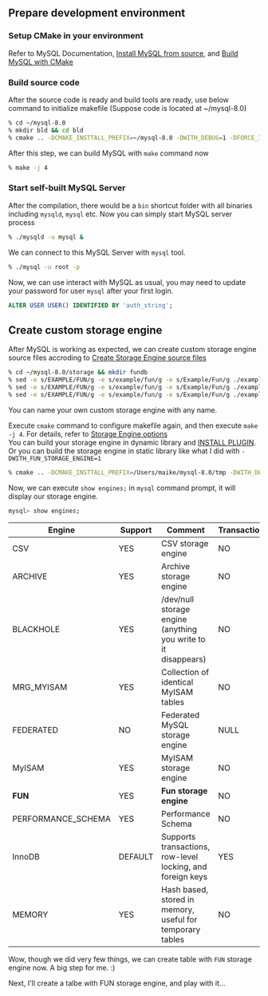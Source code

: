 ## Prepare development environment

### Setup CMake in your environment
Refer to MySQL Documentation, [Install MySQL from source](https://dev.mysql.com/doc/refman/8.0/en/source-installation.html), 
and [Build MySQL with CMake](https://dev.mysql.com/doc/internals/en/cmake.html) <br/>

### Build source code
After the source code is ready and build tools are ready, use below command to initialize makefile (Suppose code is located at ~/mysql-8.0)
```bash
% cd ~/mysql-8.0
% mkdir bld && cd bld
% cmake .. -DCMAKE_INSTTALL_PREFIX=~/mysql-8.0 -DWITH_DEBUG=1 -DFORCE_INSOURCE_BUILD=1 -DMYSQL_DATADIR=../data -DWITH_BOOST=../libboost/boost_1_73_0
```
After this step, we can build MySQL with `make` command now
```bash
% make -j 4
```

### Start self-built MySQL Server
After the compilation, there would be a `bin` shortcut folder with all binaries including `mysqld`, `mysql` etc. Now you can simply start MySQL server process
```bash
% ./mysqld -u mysql &
```
We can connect to this MySQL Server with `mysql` tool.
```bash
% ./mysql -u root -p
```

Now, we can use interact with MySQL as usual, you may need to update your password for user `mysql` after your first login.
```SQL
ALTER USER USER() IDENTIFIED BY 'auth_string';
```

## Create custom storage engine
After MySQL is working as expected, we can create custom storage engine source files accroding to [Create Storage Engine source files](https://dev.mysql.com/doc/internals/en/custom-engine-source-files.html)

```bash
% cd ~/mysql-8.0/storage && mkdir fundb
% sed -e s/EXAMPLE/FUN/g -e s/example/fun/g -e s/Example/Fun/g ./example/ha_example.h > ./fundb/ha_fun.h
% sed -e s/EXAMPLE/FUN/g -e s/example/fun/g -e s/Example/Fun/g ./example/ha_example.cc > ./fundb/ha_fun.cc
% sed -e s/EXAMPLE/FUN/g -e s/example/fun/g -e s/Example/Fun/g ./example/CMakeFiles.txt > ./fundb/CMakeFile.txt
```

You can name your own custom storage engine with any name.

Execute `cmake` command to configure makefile again, and then execute `make -j 4`. For details, refer to [Storage Engine options](https://dev.mysql.com/doc/refman/8.0/en/source-configuration-options.html#option_cmake_storage_engine_options) <br/>
You can build your storage engine in dynamic library and [INSTALL PLUGIN](https://dev.mysql.com/doc/refman/8.0/en/install-plugin.html). Or you can build the storage engine in static library like what I did with `-DWITH_FUN_STORAGE_ENGINE=1`
```bash
% cmake .. -DCMAKE_INSTTALL_PREFIX=/Users/maike/mysql-8.0/tmp -DWITH_DEBUG=1 -DFORCE_INSOURCE_BUILD=1 -DMYSQL_DATADIR=../data2 -DWITH_BOOST=../libboost/boost_1_73_0 -DWITH_FUN_STORAGE_ENGINE=1
```

Now, we can execute `show engines;` in `mysql` command prompt, it will display our storage engine.
``` bash
mysql> show engines;
```

| Engine             | Support | Comment                                                        | Transactions | XA   | Savepoints |
--- | --- | --- | --- | --- | --- |
| CSV                | YES     | CSV storage engine                                             | NO           | NO   | NO         |
| ARCHIVE            | YES     | Archive storage engine                                         | NO           | NO   | NO         |
| BLACKHOLE          | YES     | /dev/null storage engine (anything you write to it disappears) | NO           | NO   | NO         |
| MRG_MYISAM         | YES     | Collection of identical MyISAM tables                          | NO           | NO   | NO         |
| FEDERATED          | NO      | Federated MySQL storage engine                                 | NULL         | NULL | NULL       |
| MyISAM             | YES     | MyISAM storage engine                                          | NO           | NO   | NO         |
| **FUN**            | YES     | **Fun storage engine**                                         | NO           | NO   | NO         |
| PERFORMANCE_SCHEMA | YES     | Performance Schema                                             | NO           | NO   | NO         |
| InnoDB             | DEFAULT | Supports transactions, row-level locking, and foreign keys     | YES          | YES  | YES        |
| MEMORY             | YES     | Hash based, stored in memory, useful for temporary tables      | NO           | NO   | NO         |

Wow, though we did very few things, we can create table with `FUN` storage engine now. A big step for me. :)

Next, I'll create a talbe with FUN storage engine, and play with it...

